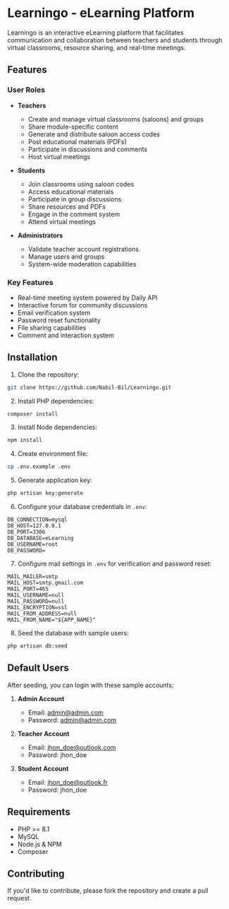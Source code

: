 # Learningo - eLearning Platform

Learningo is an interactive eLearning platform that facilitates communication and collaboration between teachers and students through virtual classrooms, resource sharing, and real-time meetings.

## Features

### User Roles

- **Teachers**
  - Create and manage virtual classrooms (saloons) and groups
  - Share module-specific content
  - Generate and distribute saloon access codes
  - Post educational materials (PDFs)
  - Participate in discussions and comments
  - Host virtual meetings

- **Students**
  - Join classrooms using saloon codes
  - Access educational materials
  - Participate in group discussions
  - Share resources and PDFs
  - Engage in the comment system
  - Attend virtual meetings

- **Administrators**
  - Validate teacher account registrations
  - Manage users and groups
  - System-wide moderation capabilities

### Key Features
- Real-time meeting system powered by Daily API
- Interactive forum for community discussions
- Email verification system
- Password reset functionality
- File sharing capabilities
- Comment and interaction system

## Installation

1. Clone the repository:
```bash
git clone https://github.com/Nabil-Bil/Learningo.git
```

2. Install PHP dependencies:
```bash
composer install
```

3. Install Node dependencies:
```bash
npm install
```

4. Create environment file:
```bash
cp .env.example .env
```

5. Generate application key:
```bash
php artisan key:generate
```

6. Configure your database credentials in `.env`:
```
DB_CONNECTION=mysql
DB_HOST=127.0.0.1
DB_PORT=3306
DB_DATABASE=eLearning
DB_USERNAME=root
DB_PASSWORD=
```

7. Configure mail settings in `.env` for verification and password reset:
```
MAIL_MAILER=smtp
MAIL_HOST=smtp.gmail.com
MAIL_PORT=465
MAIL_USERNAME=null
MAIL_PASSWORD=null
MAIL_ENCRYPTION=ssl
MAIL_FROM_ADDRESS=null
MAIL_FROM_NAME="${APP_NAME}"
```

8. Seed the database with sample users:
```bash
php artisan db:seed
```

## Default Users

After seeding, you can login with these sample accounts:

1. **Admin Account**
   - Email: admin@admin.com
   - Password: admin@admin.com

2. **Teacher Account**
   - Email: jhon_doe@outlook.com
   - Password: jhon_doe

3. **Student Account**
   - Email: jhon_doe@outlook.fr
   - Password: jhon_doe

## Requirements

- PHP >= 8.1
- MySQL
- Node.js & NPM
- Composer

## Contributing

If you'd like to contribute, please fork the repository and create a pull request.
